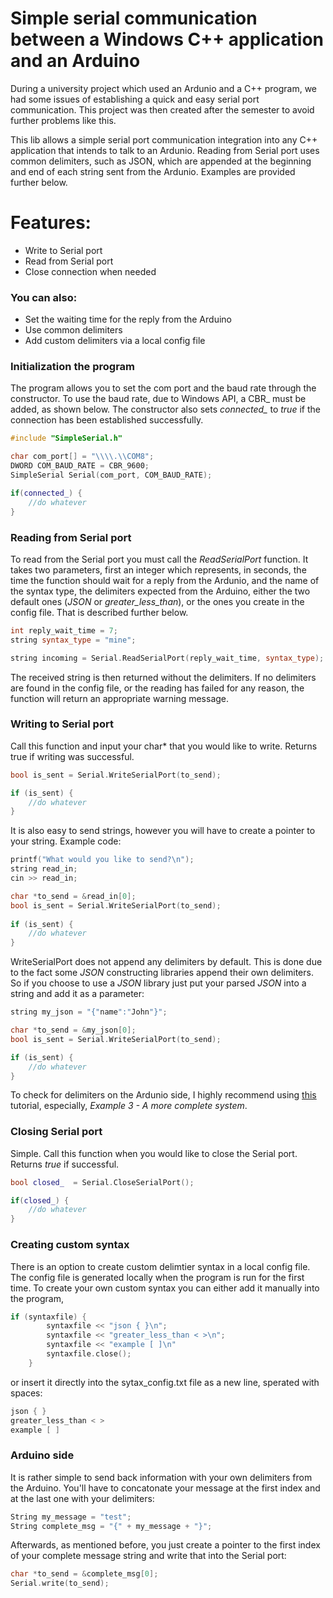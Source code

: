 # Simple serial communication between a Windows C++ application and an Arduino

During a university project which used an Ardunio and a C++ program, we had some issues of establishing a quick and easy serial port communication. This project was then created after the semester to avoid further problems like this.

This lib allows a simple serial port communication integration into any C++ application that intends to talk to an Ardunio. Reading from Serial port uses common delimiters, such as JSON, which are appended at the beginning and end of each string sent from the Ardunio. Examples are provided further below.

# Features:

  - Write to Serial port
  - Read from Serial port
  - Close connection when needed


### You can also:
  - Set the waiting time for the reply from the Arduino
  - Use common delimiters
  - Add custom delimiters via a local config file

### Initialization the program
The program allows you to set the com port and the baud rate through the constructor. To use the baud rate, due to Windows API, a CBR_ must be added, as shown below. The constructor also sets *connected_* to *true* if the connection has been established successfully.
``` c++
#include "SimpleSerial.h"

char com_port[] = "\\\\.\\COM8";
DWORD COM_BAUD_RATE = CBR_9600;
SimpleSerial Serial(com_port, COM_BAUD_RATE);

if(connected_) {
    //do whatever
}
```

### Reading from Serial port
To read from the Serial port you must call the *ReadSerialPort* function. It takes two parameters, first an integer which represents, in seconds, the time the function should wait for a reply from the Ardunio, and the name of the syntax type, the delimiters expected from the Arduino, either the two default ones (*JSON* or *greater_less_than*), or the ones you create in the config file. That is described further below.

``` c++
int reply_wait_time = 7;
string syntax_type = "mine";

string incoming = Serial.ReadSerialPort(reply_wait_time, syntax_type);
```
The received string is then returned without the delimiters. If no delimiters are found in the config file, or the reading has failed for any reason, the function will return an appropriate warning message.


### Writing to Serial port
Call this function and input your char* that you would like to write. Returns true if writing was successful.

``` c++
bool is_sent = Serial.WriteSerialPort(to_send);

if (is_sent) {
    //do whatever
}
```

It is also easy to send strings, however you will have to create a pointer to your string. Example code:

```c++
printf("What would you like to send?\n");
string read_in;
cin >> read_in;

char *to_send = &read_in[0];
bool is_sent = Serial.WriteSerialPort(to_send);
	
if (is_sent) {
    //do whatever
}
```

WriteSerialPort does not append any delimiters by default. This is done due to the fact some *JSON* constructing libraries append their own delimiters. So if you choose to use a *JSON* library just put your parsed *JSON* into a string and add it as a parameter:

``` C++
string my_json = "{"name":"John"}";

char *to_send = &my_json[0];
bool is_sent = Serial.WriteSerialPort(to_send);

if (is_sent) {
    //do whatever
}
```

To check for delimiters on the Ardunio side, I highly recommend using [this](http://forum.arduino.cc/index.php?topic=396450) tutorial, especially, *Example 3 - A more complete system*.
### Closing Serial port
Simple. Call this function when you would like to close the Serial port. Returns *true* if successful.
``` c++
bool closed_  = Serial.CloseSerialPort();

if(closed_) {
    //do whatever
}
```
### Creating custom syntax
There is an option to create custom delimtier syntax in a local config file. The config file is generated locally when the program is run for the first time. To create your own custom syntax you can either add it manually into the program,
``` c++
if (syntaxfile) {
		syntaxfile << "json { }\n";
		syntaxfile << "greater_less_than < >\n";
		syntaxfile << "example [ ]\n"
		syntaxfile.close();
	}	
```
or insert it directly into the sytax_config.txt file as a new line, sperated with spaces:

``` c++
json { }
greater_less_than < >
example [ ]
```

### Arduino side
It is rather simple to send back information with your own delimiters from the Arduino. You'll have to concatonate your message at the first index and at the last one with your delimiters:

``` C++
String my_message = "test";
String complete_msg = "{" + my_message + "}";
```

Afterwards, as mentioned before, you just create a pointer to the first index of your complete message string and write that into the Serial port:

``` C++
char *to_send = &complete_msg[0];
Serial.write(to_send);
```
